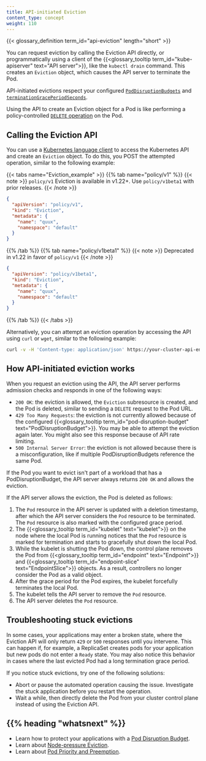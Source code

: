 ```yaml
---
title: API-initiated Eviction
content_type: concept
weight: 110
---
```


{{< glossary_definition term_id="api-eviction" length="short" >}} </br>

You can request eviction by calling the Eviction API directly, or programmatically
using a client of the {{<glossary_tooltip term_id="kube-apiserver" text="API server">}}, like the `kubectl drain` command. This
creates an `Eviction` object, which causes the API server to terminate the Pod.

API-initiated evictions respect your configured [`PodDisruptionBudgets`](/docs/kubernetes/en/tasks/run-application/configure-pdb/)
and [`terminationGracePeriodSeconds`](/docs/kubernetes/en/concepts/workloads/pods/pod-lifecycle#pod-termination). 

Using the API to create an Eviction object for a Pod is like performing a
policy-controlled [`DELETE` operation](/docs/kubernetes/en/reference/kubernetes-api/workload-resources/pod-v1/#delete-delete-a-pod)
on the Pod. 

## Calling the Eviction API

You can use a [Kubernetes language client](/docs/kubernetes/en/tasks/administer-cluster/access-cluster-api/#programmatic-access-to-the-api)
to access the Kubernetes API and create an `Eviction` object. To do this, you
POST the attempted operation, similar to the following example:

{{< tabs name="Eviction_example" >}}
{{% tab name="policy/v1" %}}
{{< note >}}
`policy/v1` Eviction is available in v1.22+. Use `policy/v1beta1` with prior releases.
{{< /note >}}

```json
{
  "apiVersion": "policy/v1",
  "kind": "Eviction",
  "metadata": {
    "name": "quux",
    "namespace": "default"
  }
}
```
{{% /tab %}}
{{% tab name="policy/v1beta1" %}}
{{< note >}}
Deprecated in v1.22 in favor of `policy/v1`
{{< /note >}}

```json
{
  "apiVersion": "policy/v1beta1",
  "kind": "Eviction",
  "metadata": {
    "name": "quux",
    "namespace": "default"
  }
}
```
{{% /tab %}}
{{< /tabs >}}

Alternatively, you can attempt an eviction operation by accessing the API using
`curl` or `wget`, similar to the following example:

```bash
curl -v -H 'Content-type: application/json' https://your-cluster-api-endpoint.example/api/v1/namespaces/default/pods/quux/eviction -d @eviction.json
```

## How API-initiated eviction works

When you request an eviction using the API, the API server performs admission
checks and responds in one of the following ways:

* `200 OK`: the eviction is allowed, the `Eviction` subresource is created, and
  the Pod is deleted, similar to sending a `DELETE` request to the Pod URL.
* `429 Too Many Requests`: the eviction is not currently allowed because of the
  configured {{<glossary_tooltip term_id="pod-disruption-budget" text="PodDisruptionBudget">}}.
  You may be able to attempt the eviction again later. You might also see this
  response because of API rate limiting. 
* `500 Internal Server Error`: the eviction is not allowed because there is a
  misconfiguration, like if multiple PodDisruptionBudgets reference the same Pod.

If the Pod you want to evict isn't part of a workload that has a
PodDisruptionBudget, the API server always returns `200 OK` and allows the
eviction. 

If the API server allows the eviction, the Pod is deleted as follows:

1. The `Pod` resource in the API server is updated with a deletion timestamp,
   after which the API server considers the `Pod` resource to be terminated. The
   `Pod` resource is also marked with the configured grace period.
1. The {{<glossary_tooltip term_id="kubelet" text="kubelet">}} on the node where the local Pod is running notices that the `Pod`
   resource is marked for termination and starts to gracefully shut down the
   local Pod.
1. While the kubelet is shutting the Pod down, the control plane removes the Pod
   from {{<glossary_tooltip term_id="endpoint" text="Endpoint">}} and
   {{<glossary_tooltip term_id="endpoint-slice" text="EndpointSlice">}}
   objects. As a result, controllers no longer consider the Pod as a valid object.
1. After the grace period for the Pod expires, the kubelet forcefully terminates
   the local Pod.
1. The kubelet tells the API server to remove the `Pod` resource.
1. The API server deletes the `Pod` resource.

## Troubleshooting stuck evictions

In some cases, your applications may enter a broken state, where the Eviction
API will only return `429` or `500` responses until you intervene. This can 
happen if, for example, a ReplicaSet creates pods for your application but new 
pods do not enter a `Ready` state. You may also notice this behavior in cases
where the last evicted Pod had a long termination grace period.

If you notice stuck evictions, try one of the following solutions: 

* Abort or pause the automated operation causing the issue. Investigate the stuck
  application before you restart the operation.
* Wait a while, then directly delete the Pod from your cluster control plane
  instead of using the Eviction API.

## {{% heading "whatsnext" %}}

* Learn how to protect your applications with a [Pod Disruption Budget](/docs/kubernetes/en/tasks/run-application/configure-pdb/).
* Learn about [Node-pressure Eviction](/docs/kubernetes/en/concepts/scheduling-eviction/node-pressure-eviction/).
* Learn about [Pod Priority and Preemption](/docs/kubernetes/en/concepts/scheduling-eviction/pod-priority-preemption/).
